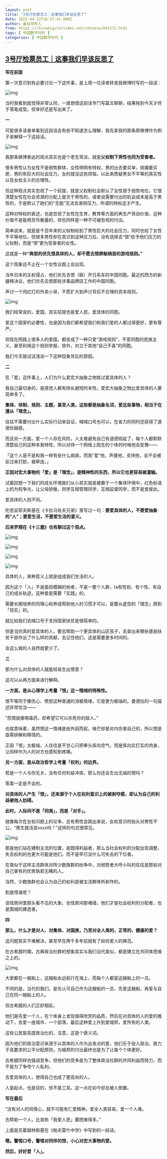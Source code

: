 ```yaml
---
layout: post
title: "3号厅检票员工｜这事我们早该反思了"
date: 2021-04-22T10:57:41.000Z
author: 最后领导人
from: https://chinadigitaltimes.net/chinese/665172.html
tags: [ 中国数字时代 ]
categories: [ 中国数字时代 ]
---
```

<!--1619089061000-->
[3号厅检票员工｜这事我们早该反思了](https://chinadigitaltimes.net/chinese/665172.html)
------

<div>
<p><strong>写在前面</strong></p><p>第一次意识到有必要讨论一下这件事，是上周一位读者转发我微博时写的一段话：</p><p><img src="https://chinadigitaltimes.net/chinese/files/2021/04/post-665172-6081561e3b85c." alt="img" /></p><p>当时我看到就觉得非常认同，一直想借这段话专门写篇文聊聊，结果拖到今天才终于落笔成型。但幸好还是写出来了。</p><p><strong>一</strong></p><p>可能很多读者单看到这段话会有些不知道怎么理解，我先拿我的那条原微博作为例子来解释一下这段话。</p><p><img src="https://chinadigitaltimes.net/chinese/files/2021/04/post-665172-608156217dd2a.png" alt="img" /></p><p>我那条微博表达的观点其实也是个老生常谈，就是<strong>父权制下男性也同为受害者。</strong></p><p>很多男性认为女性不是弱势群体，女性明明有特权，男的出去要买单，结婚要买房，男的有巨大的社会压力，女的就没这些烦恼，以此来质疑男女不平等的真实性以及女权主义的合理性。</p><p>但这种观点其实忽视了一个前提，就是父权制社会默认了女性居于弱势地位，它很清楚女性在社会资源的分配上是次于男性的，或者说需要付出的机会成本是高于男性的，于是默认了她们的“无能”无法去承担压力，所谓的特权这才产生。</p><p>这种对特权的表述，也是忽视了女性在生育，教育等方面的再生产劳动价值，这种价值不是能用货币衡量的，但也同样是一种不可被忽视的付出。</p><p>简单说来，就是是千百年来的父权制给到了男性巨大的社会压力，同时也给了女性不平等地位，但很多男性却在意识到这种压力后，没有选择去“恨”给予他们压力的父权制，而是“恨”更为受害者的女性。</p><p>这就是一种<strong>“典型的优先恨具体的人，却不愿去恨罪魁祸首的游戏规则。”</strong></p><p>这个现象远不止在一个女性议题上会出现。</p><p>当年日本的主权侵占，他们优先去恨（砸）开日系车的中国同胞。最近的西方的新疆棉决议，他们优先去恨那些涉事品牌店工作的中国同胞。</p><p>声讨一个闯红灯的外卖小哥，不愿扩大到声讨背后不合理的资本规则。</p><p><img src="https://chinadigitaltimes.net/chinese/files/2021/04/post-665172-60815623114be." alt="img" /></p><p>我们经常说的，爱国，其实前提也是爱人民，爱具体的同胞，</p><p>爱这个国家的必要性，也是因为我们都希望我们和我们爱的人都过得更好，更有尊严。</p><p>但现在网路上很多人的爱国，都变成了一种只爱“游戏规则”，不爱同胞的民族主义，甚至利用这个规则举报，排外，对立于其他“自己不喜”的同胞。</p><p>我们今天就试试浅谈一下这种现象背后的原因。</p><p><strong>二</strong></p><p>在「爱」这件事上，人们为什么爱宏大抽象之物胜过爱具体的人？</p><p>我自己最切身的，是感觉人都有扬长避短的本性。爱宏大抽象之物比爱具体的人要简单多了。</p><p><strong>集体、体制、规则、主题，甚至人类，这些都是抽象名词，爱这些事物，相当于在遵从「理念」。</strong></p><p>往往不需要付出什么实际行动来自证，喊喊口号也可以，在省力的同时还获得了道德优越感。</p><p>而且另一方面，爱一个人存在风险，人太难避免自己有道德瑕疵了，每个人都默默清楚自己的这种本我特性，所以对待一个网络上陌生的个体的时候他会犹豫——</p><p>「这个人是不是和我一样有些什么病病，而我“爱”他，声援他，支持他，会不会被反过来打脸，被牵连。」</p><p><strong>正因对宏大事物的「爱」是「理念」，是精神性的东西，所以它也更容易被灌输。</strong></p><p>试着回想一下我们的成长环境我们从小其实就是被置于一个集体环境中，红色标语上的为校争光，让父母骄傲，同学互相管理同学，互相监督同学，而不是爱彼此。</p><p>爱具体的人则不同。</p><p>陀思妥耶夫斯基在《卡拉马佐夫兄弟》里写过一句：<strong>要爱具体的人，不要爱抽象的“人”；要爱生活，不要爱生活的意义。</strong></p><p><strong>后来罗翔在《十三邀》也有聊过这个观点。</strong></p><p><img src="https://chinadigitaltimes.net/chinese/files/2021/04/post-665172-60815625a1201.png" alt="img" /></p><p><img src="https://chinadigitaltimes.net/chinese/files/2021/04/post-665172-60815627c83ae.png" alt="img" /></p><p><img src="https://chinadigitaltimes.net/chinese/files/2021/04/post-665172-60815629ee810.png" alt="img" /></p><p><img src="https://chinadigitaltimes.net/chinese/files/2021/04/post-665172-6081562c1f58f.png" alt="img" /></p><p>具体的人，某种意义上就是组成我们生活的人。</p><p>因为这个「人」不是面目模糊的他者，不是一整个人群，ta有性别、有个性、有自己的成长轨迹，这种爱是需要「实践」的。</p><p>需要长期培养的同理心和养成帮助他人的习惯才可以，是要从虚空的「理念」跨到「现实」的。</p><p>就比如我们去喊口号于支持国家扶贫是很简单的。</p><p>但是当你真的爱具体的人，要去帮助一个更具体的山区孩子，去查出来哪些基层扶贫干部作出了什么样的贡献，去记住他们，这是需要更多时间的。</p><p>会这么做的人自然就更少了。</p><p><strong>三</strong></p><p>那为什么对具体的人就能轻易生出恨意？</p><p>这可以从两方面来进行解释。</p><p><strong>一方面，是从心理学上考量「恨」这一情绪的特殊性。</strong></p><p>恨不等同于像伤心、愤怒这种普通的消极情绪，它是更为极端的。曼德拉的一句描述非常恰当——</p><p>“怨恨就像喝毒药，却希望它可以杀死你的敌人。”</p><p>也就意味着，虽然恨这一情绪是由外因而起，锋芒却是对内伤害自己的，所以恨是亟需排解和移情的。</p><p>正因「恨」太极端，人往往是不甘心只把拳头挥向空气，而是挥向实打实的肉身，让同样作为人的对方也感知到疼痛。</p><p><strong>另一方面，是从政治哲学上考量「权利」的边界。</strong></p><p>若是一个人与你无关，没有任何利益冲突，那么你还会生出无端的恨吗？</p><p>答案一定是不会的。</p><p><strong>对具体的人产生「恨」，还来源于个人在权利意识上的被剥夺感，即认为自己的利益被他人妨碍。</strong></p><p><strong>此时，人际间不是「同类」，而是「对手」。</strong></p><p>就像每次在女权问题上的论争，总有男性会跳出来说，女权意识的抬头对男性不公，“男生就活该xxxx吗？”这样的句式很常见。</p><p><img src="https://chinadigitaltimes.net/chinese/files/2021/04/post-665172-6081562ded64c." alt="img" /></p><p>那是他们站在建制主流的位置，是既得利益者，那么当社会权利的分配出现调整，失去权利的也更大可能是他们，而不是早已没什么可失去的下位者。</p><p>在类似于这样主流群体对阵少数族群的纷争中，对弱势者大呼小叫的往往是那些对自己掌有的优势孰若无睹的人。</p><p>当然，少数族群也会认为自己的权利是被主流群体所剥夺的。</p><p>到底怪谁呢？</p><p>该怪房间里那头看不见的大象，也怪房间那堵墙，他们才是社会权利的分配者，也是围城的建造者。</p><p><strong>四</strong></p><p><strong>那么，什么才是对人、对集体、对国族，乃至对全人类的，正常的、健康的爱？</strong></p><p>这问题其实不难解决，甚至早在两千多年前就有了如何爱人的典范。</p><p>在古希腊时期，古典政治社群的想象其实与我们当代类似，都是建立在共同体思维之上的。</p><p><img src="https://chinadigitaltimes.net/chinese/files/2021/04/post-665172-6081563035a30." alt="img" /></p><p>大家都在一艘船上，这艘船永远航行在海上，而每个人都是这艘船上的一员。</p><p>不同的是，当代的我们，是先认可自己作为这艘船的一员，先爱这艘船，再爱与自己在同一艘船上的人。</p><p>但古希腊的人们正好相反。</p><p>他们是先爱一个人，在个体身上发现值得欣赏的品质，然后在对具体的人的爱的推动下，去爱一座城市、一个部落，最后这种爱上升到爱城邦，爱所有的人类。</p><p>这些公民是高度政治化的，注意，这是个褒义词。</p><p>因为他们的政治意识来源于以具体的人作为出发点的爱，他们乐于投入政治，致力于高要求的公平分配原则，为城邦的付出最终也是为了让每个个体更好。</p><p>古希腊同样也强调竞争，但他们的竞争是为了整体政治社群的共同利益而努力，而不是为了争夺个人私利。</p><p>去爱具体的人，使得自己也成了更高尚的人。</p><p>人是起点，也是目的，但不是工具。这一点在如今却总被人倒置。</p><p><strong>写在最后</strong></p><p>“没有对人的同情心，就不可能有仁爱精神。爱全人类容易，爱一个人难。</p><p>去帮助一个人，比宣称「我爱人民」要困难得多。”</p><p>上面是苏霍姆林斯基在《帕夫雷什中学》中写到的一段话。</p><p><strong>嗯。警惕口号，警惕对同伴的恨，小心对宏大事物的爱。</strong></p><p><strong>然后，好好爱「人」。</strong></p>
</div>
